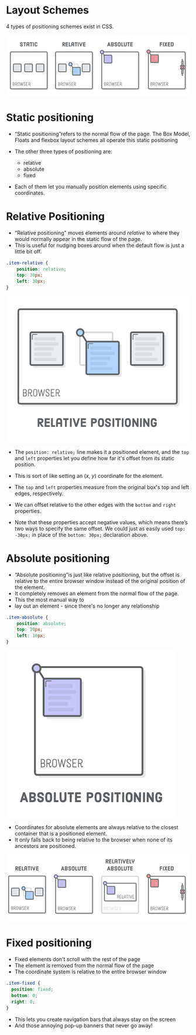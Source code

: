 # Layout Schemes

4 types of positioning schemes exist in CSS.

![](images/css-positioning-schemes.png)

# Static positioning

- “Static positioning”refers to the normal flow of the page. The Box Model, Floats and flexbox layout schemes all operate this static positioning

- The other three types of positioning are:
  - relative 
  - absolute
  - fixed

- Each of them let you manually position elements using specific coordinates.

# Relative Positioning

- “Relative positioning" moves elements around *relative* to where they would normally appear in the static flow of the page. 
- This is useful for nudging boxes around when the default flow is just a little bit off.

```css
.item-relative {
	position: relative;
	top: 30px;
	left: 30px;
}
```

![](images/relative-positioning.png)

- The `position: relative;` line makes it a positioned element, and the `top` and `left` properties let you define how far it's offset from its static position.
-  This is sort of like setting an (*x*, *y*) coordinate for the element.
- The `top` and `left` properties measure from the original box's top and left edges, respectively.
-  We can offset relative to the other edges with the `bottom` and `right` properties.

- Note that these properties accept negative values, which means there’s two ways to specify the same offset. We could just as easily used `top: -30px;` in place of the `bottom: 30px;` declaration above.

# Absolute positioning

- “Absolute positioning”is just like relative positioning, but the offset is relative to the entire browser window instead of the original position of the element. 
- It completely removes an element from the normal flow of the page. 
- This the most manual way to
-  lay out an element - since there's no longer any relationship 

```css
.item-absolute {
	position: absolute;
	top: 10px;
	left: 10px;
}
```

![](images/absolute-positioning.png)

- Coordinates for absolute elements are always relative to the closest container that is a positioned element. 
- It only falls back to being relative to the browser when none of its ancestors are positioned.

![](images/pos-scheme-summary.png)

# Fixed positioning

- Fixed elements don't scroll with the rest of the page
- The element is removed from the normal flow of the page
- The coordinate system is relative to the entire browser window

```css
.item-fixed {
  position: fixed;
  bottom: 0;
  right: 0;
}
```

- This lets you create navigation bars that always stay on the screen
- And those annoying pop-up banners that never go away!

